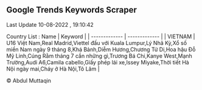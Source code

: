 

## Google Trends Keywords Scraper 
 
Last Update 10-08-2022 , 19:10:42

Country List :
 Name  | Keyword |
| ------------- | ------------- |
| VIETNAM | U16 Việt Nam,Real Madrid,Viettel đấu với Kuala Lumpur,Lý Nhã Kỳ,Xổ số miền Nam ngày 9 tháng 8,Khá Bảnh,Diễm Hương,Chương Tử Di,Hoa hậu Đỗ Mỹ Linh,Cúng Rằm tháng 7 cần những gì,Trương Bá Chi,Kanye West,Mạnh Trường,Audi A6,Camila cabello,Giấy phép lái xe,Issey Miyake,Thời tiết Hà Nội ngày mai,Cháy ở Hà Nội,Tô Lâm |



© Abdul Muttaqin 
